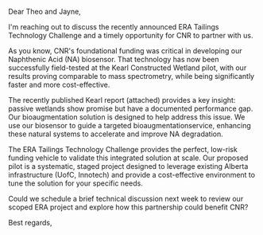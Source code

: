 Dear Theo and Jayne,

I'm reaching out to discuss the recently announced ERA Tailings Technology Challenge and a timely opportunity for CNR to partner with us.

As you know, CNR's foundational funding was critical in developing our Naphthenic Acid (NA) biosensor. That technology has now been successfully field-tested at the Kearl Constructed Wetland pilot, with our results proving comparable to mass spectrometry, while being significantly faster and more cost-effective.

The recently published Kearl report (attached) provides a key insight: passive wetlands show promise but have a documented performance gap. Our bioaugmentation solution is designed to help address this issue. We use our biosensor to guide a targeted bioaugmentationservice, enhancing these natural systems to accelerate and improve NA degradation.

The ERA Tailings Technology Challenge provides the perfect, low-risk funding vehicle to validate this integrated solution at scale. Our proposed pilot is a systematic, staged project designed to leverage existing Alberta infrastructure (UofC, Innotech) and provide a cost-effective environment to tune the solution for your specific needs.

Could we schedule a brief technical discussion next week to review our scoped ERA project and explore how this partnership could benefit CNR?

Best regards,